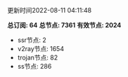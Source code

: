 更新时间2022-08-11 04:11:48

**总订阅: 64**
**总节点: 7361**
**有效节点: 2024**
- ssr节点: 2
- v2ray节点: 1654
- trojan节点: 82
- ss节点: 286
